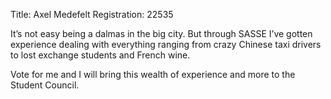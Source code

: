Title: Axel Medefelt
Registration: 22535

It’s not easy being a dalmas in the big city. But through SASSE I’ve gotten experience dealing with everything ranging from crazy Chinese taxi drivers to lost exchange students and French wine.

Vote for me and I will bring this wealth of experience and more to the Student Council.
